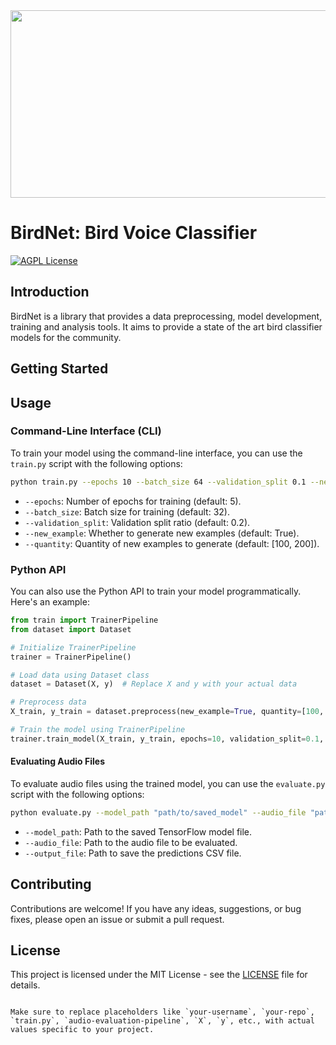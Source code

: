 <img src="https://happymag.tv/wp-content/uploads/2020/04/Webp.net-resizeimage-9-2.jpg" height=300px; width=800px>

# BirdNet: Bird Voice Classifier

[![AGPL License](https://img.shields.io/badge/license-AGPL-blue.svg)](http://www.gnu.org/licenses/agpl-3.0)

## Introduction

BirdNet is a library that provides a data preprocessing, model development, training and analysis tools. It aims to provide a state of the art bird classifier models for the community.

## Getting Started





## Usage

### Command-Line Interface (CLI)

To train your model using the command-line interface, you can use the `train.py` script with the following options:

```bash
python train.py --epochs 10 --batch_size 64 --validation_split 0.1 --new_example True --quantity 100 200
```

- `--epochs`: Number of epochs for training (default: 5).
- `--batch_size`: Batch size for training (default: 32).
- `--validation_split`: Validation split ratio (default: 0.2).
- `--new_example`: Whether to generate new examples (default: True).
- `--quantity`: Quantity of new examples to generate (default: [100, 200]).

### Python API

You can also use the Python API to train your model programmatically. Here's an example:

```python
from train import TrainerPipeline
from dataset import Dataset

# Initialize TrainerPipeline
trainer = TrainerPipeline()

# Load data using Dataset class
dataset = Dataset(X, y)  # Replace X and y with your actual data

# Preprocess data
X_train, y_train = dataset.preprocess(new_example=True, quantity=[100, 200])

# Train the model using TrainerPipeline
trainer.train_model(X_train, y_train, epochs=10, validation_split=0.1, batch_size=64)
```

#### Evaluating Audio Files

To evaluate audio files using the trained model, you can use the `evaluate.py` script with the following options:

```bash
python evaluate.py --model_path "path/to/saved_model" --audio_file "path/to/audio_file.wav" --output_file "predictions.csv"
```

- `--model_path`: Path to the saved TensorFlow model file.
- `--audio_file`: Path to the audio file to be evaluated.
- `--output_file`: Path to save the predictions CSV file.

## Contributing

Contributions are welcome! If you have any ideas, suggestions, or bug fixes, please open an issue or submit a pull request.

## License

This project is licensed under the MIT License - see the [LICENSE](LICENSE) file for details.
```

Make sure to replace placeholders like `your-username`, `your-repo`, `train.py`, `audio-evaluation-pipeline`, `X`, `y`, etc., with actual values specific to your project.
